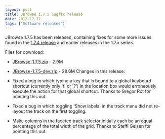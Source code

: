 ```yaml
---
layout: post
title: JBrowse 1.7.5 bugfix release
date: 2012-12-12
tags: ["Software releases"]
---
```


JBrowse 1.7.5 has been released, containing fixes for some more issues found in the [1.7.4 release](https://jbrowse.org/jbrowse-1-7-4-bugfix-release/ "JBrowse 1.7.4 bugfix release") and earlier releases in the 1.7.x series.

Files for download:

*   [JBrowse-1.7.5.zip](/wordpress/wp-content/plugins/download-monitor/download.php?id=35 "download JBrowse-1.7.5.zip") - 2.9M
*   [JBrowse-1.7.5-dev.zip](https://jbrowse.org/wordpress/wp-content/plugins/download-monitor/download.php?id=36 "download JBrowse-1.7.5-dev.zip") - 28.6M
Changes in this release:

*   Fixed a bug in which typing a key that is bound to a global
keyboard shortcut (currently only 't' or '?') in the location box
would erroneously execute the action for that global shortcut.
Thanks to Gregor Rot for pointing this out.

*   Fixed a bug in which toggling 'Show labels' in the track menu did
not re-layout the track on the first toggling.

*   Make columns in the faceted track selector initially each be an
equal percentage of the total width of the grid.  Thanks to Steffi
Geisen for pointing this out.